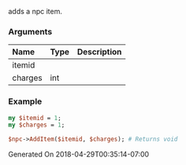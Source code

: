 adds a npc item.
### Arguments
**Name**|**Type**|**Description**
:---|:---|:---
itemid||
charges|int|

### Example

```perl
my $itemid = 1;
my $charges = 1;

$npc->AddItem($itemid, $charges); # Returns void
```


Generated On 2018-04-29T00:35:14-07:00